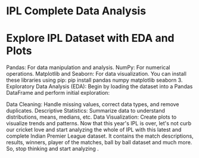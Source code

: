 # IPL Complete Data Analysis
# Explore IPL Dataset with EDA and Plots


Pandas: For data manipulation and analysis.
NumPy: For numerical operations.
Matplotlib and Seaborn: For data visualization.
You can install these libraries using pip:
pip install pandas numpy matplotlib seaborn
3. Exploratory Data Analysis (EDA): Begin by loading the dataset into a Pandas DataFrame and perform initial exploration:

Data Cleaning: Handle missing values, correct data types, and remove duplicates.
Descriptive Statistics: Summarize data to understand distributions, means, medians, etc.
Data Visualization: Create plots to visualize trends and patterns.
Now that this year's IPL is over, let's not curb our cricket love and start analyzing the whole of IPL with this latest and complete Indian Premier League dataset. It contains the match descriptions, results, winners, player of the matches, ball by ball dataset and much more. So, stop thinking and start analyzing .

